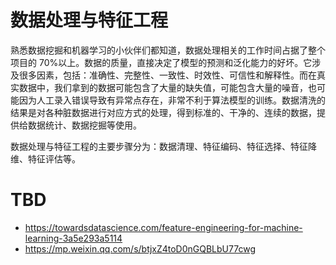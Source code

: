 # 数据处理与特征工程

熟悉数据挖掘和机器学习的小伙伴们都知道，数据处理相关的工作时间占据了整个项目的 70%以上。数据的质量，直接决定了模型的预测和泛化能力的好坏。它涉及很多因素，包括：准确性、完整性、一致性、时效性、可信性和解释性。而在真实数据中，我们拿到的数据可能包含了大量的缺失值，可能包含大量的噪音，也可能因为人工录入错误导致有异常点存在，非常不利于算法模型的训练。数据清洗的结果是对各种脏数据进行对应方式的处理，得到标准的、干净的、连续的数据，提供给数据统计、数据挖掘等使用。

数据处理与特征工程的主要步骤分为：数据清理、特征编码、特征选择、特征降维、特征评估等。

# TBD

- https://towardsdatascience.com/feature-engineering-for-machine-learning-3a5e293a5114
- https://mp.weixin.qq.com/s/btjxZ4toD0nGQBLbU77cwg
